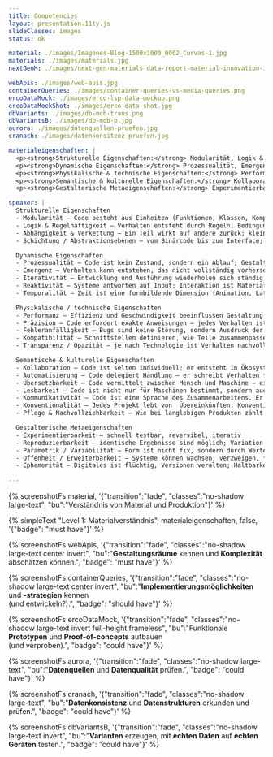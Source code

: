 ```yaml
---
title: Competencies
layout: presentation.11ty.js
slideClasses: images
status: ok

material: ./images/Imagenes-Blog-1500x1000_0002_Curvas-1.jpg
materials: ./images/materials.jpg
nextGenM: ./images/next-gen-materials-data-report-material-innovation-initiative-investment-growth-industry-plant-bio-based-2022-0.jpg

webApis: ./images/web-apis.jpg
containerQueries: ./images/container-queries-vs-media-queries.png
ercoDataMock: ./images/erco-lsp-data-mockup.png
ercoDataMockShot: ./images/erco-data-shot.jpg
dbVariants: ./images/db-mob-trans.png
dbVariantsB: ./images/db-mob-b.jpg
aurora: ./images/datenquellen-pruefen.jpg
cranach: ./images/datenkonsitenz-pruefen.jpg

materialeigenschaften: |
  <p><strong>Strukturelle Eigenschaften:</strong> Modularität, Logik & Regelhaftigkeit, Abhängigkeit & Verkettung, Schichtung / Abstraktionsebenen </p>
  <p><strong>Dynamische Eigenschaften:</strong> Prozessualität, Emergenz, Iterativität, Reaktivität, Temporalität</p>
  <p><strong>Physikalische & technische Eigenschaften:</strong> Performanz, Präzision, Fehleranfälligkeit, Kompatibilität, Transparenz</p>
  <p><strong>Semantische & kulturelle Eigenschaften:</strong> Kollaboration, Automatisierung, Übersetzbarkeit, Lesbarkeit, Kommunikativität, Konventionalität, Pflege & Nachvollziehbarkeit</p>
  <p><strong>Gestalterische Metaeigenschaften:</strong> Experimentierbarkeit, Reproduzierbarkeit, Parametrik & Variabilität, Offenheit & Erweiterbarkeit, Ephemerität</p>

speaker: |
  Strukturelle Eigenschaften
  - Modularität – Code besteht aus Einheiten (Funktionen, Klassen, Komponenten), die sich kombinieren und wiederverwenden lassen.
  - Logik & Regelhaftigkeit – Verhalten entsteht durch Regeln, Bedingungen, Schleifen
  - Abhängigkeit & Verkettung – Ein Teil wirkt auf andere zurück; kleine Änderungen können große Folgen haben (Systemisches Verhalten)
  - Schichtung / Abstraktionsebenen – vom Binärcode bis zum Interface; Gestalt entsteht durch Ebenen, nicht durch Oberflächen.

  Dynamische Eigenschaften
  - Prozessualität – Code ist kein Zustand, sondern ein Ablauf; Gestaltung geschieht über Zeit.
  - Emergenz – Verhalten kann entstehen, das nicht vollständig vorhersehbar ist (z. B. bei generativen Systemen).
  - Iterativität – Entwicklung und Ausführung wiederholen sich ständig (Loops, Feedback).
  - Reaktivität – Systeme antworten auf Input; Interaktion ist Materialeigenschaft
  - Temporalität – Zeit ist eine formbildende Dimension (Animation, Latenz, Verzögerung).

  Physikalische / technische Eigenschaften
  - Performanz – Effizienz und Geschwindigkeit beeinflussen Gestaltung; „leichtfüßiger“ oder „träge“ Code verändert die Wahrnehmung.
  - Präzision – Code erfordert exakte Anweisungen – jedes Verhalten ist determiniert, aber im Zusammenspiel komplex.
  - Fehleranfälligkeit – Bugs sind keine Störung, sondern Ausdruck der Materialität
  - Kompatibilität – Schnittstellen definieren, wie Teile zusammenpassen – eine Frage von Maß, Passung und Toleranz.
  - Transparenz / Opazität – je nach Technologie ist Verhalten nachvollziehbar oder undurchsichtig (Black Box).

  Semantische & kulturelle Eigenschaften
  - Kollaboration – Code ist selten individuell; er entsteht in Ökosystemen, Repositories, Versionierungen.
  - Automatisierung – Code delegiert Handlung – er schreibt Verhalten fort
  - Übersetzbarkeit – Code vermittelt zwischen Mensch und Maschine – eine Sprache mit Syntax, Semantik und Pragmatik.
  - Lesbarkeit – Code ist nicht nur für Maschinen bestimmt, sondern auch für Menschen. Gute Lesbarkeit ist eine Form der Gestaltung von Bedeutung: Struktur, Klarheit, Rhythmus und Benennung sind gestalterische Entscheidungen. 
  - Kommunikativität – Code ist eine Sprache des Zusammenarbeitens. Er dokumentiert Denkmuster, Entscheidungen und Haltung.
  - Konventionalität – Jedes Projekt lebt von  Übereinkünften: Konventionen, Stilregeln, Naming-Patterns. Sie sind kulturelle Codes, die Verständigung ermöglichen.
  - Pflege & Nachvollziehbarkeit – Wie bei langlebigen Produkten zählt nicht nur das Machen, sondern das Erhaltbare: Wartbarkeit, Erweiterbarkeit, Wiederverwendbarkeit.

  Gestalterische Metaeigenschaften
  - Experimentierbarkeit – schnell testbar, reversibel, iterativ
  - Reproduzierbarkeit – identische Ergebnisse sind möglich; Variation entsteht durch Parameter.
  - Parametrik / Variabilität – Form ist nicht fix, sondern durch Werte definiert.
  - Offenheit / Erweiterbarkeit – Systeme können wachsen, verzweigen, forken.
  - Ephemerität – Digitales ist flüchtig, Versionen veralten; Haltbarkeit ist gestaltbare Qualität.
  
---
```


{% screenshotFs material, '{"transition":"fade", "classes":"no-shadow large-text", "bu":"Verständnis von Material und Produktion"}' %}

{% simpleText "Level 1: Materialverständnis", materialeigenschaften, false, '{"badge": "must have"}'  %}

{% screenshotFs webApis, '{"transition":"fade", "classes":"no-shadow large-text center invert", "bu":"<strong>Gestaltungsräume</strong> kennen und <strong>Komplexität</strong> abschätzen können.", "badge": "must have"}' %}

{% screenshotFs containerQueries, '{"transition":"fade", "classes":"no-shadow large-text center invert", "bu":"<strong>Implementierungsmöglichkeiten</strong> und <strong>-strategien</strong> kennen<br>(und entwickeln?).", "badge": "should have"}' %}

{% screenshotFs ercoDataMock, '{"transition":"fade", "classes":"no-shadow large-text invert full-height frameless", "bu":"Funktionale <strong>Prototypen</strong> und <strong>Proof-of-concepts</strong> aufbauen<br>(und verproben).", "badge": "could have"}' %}

{% screenshotFs aurora, '{"transition":"fade", "classes":"no-shadow large-text", "bu":"<strong>Datenquellen</strong> und <strong>Datenqualität</strong> prüfen.", "badge": "could have"}' %}

{% screenshotFs cranach, '{"transition":"fade", "classes":"no-shadow large-text", "bu":"<strong>Datenkonsistenz</strong> und <strong>Datenstrukturen</strong> erkunden und prüfen.", "badge": "could have"}' %}

{% screenshotFs dbVariantsB, '{"transition":"fade", "classes":"no-shadow large-text invert", "bu":"<strong>Varianten</strong> erzeugen, mit <strong>echten Daten</strong> auf <strong>echten Geräten</strong> testen.", "badge": "could have"}' %}